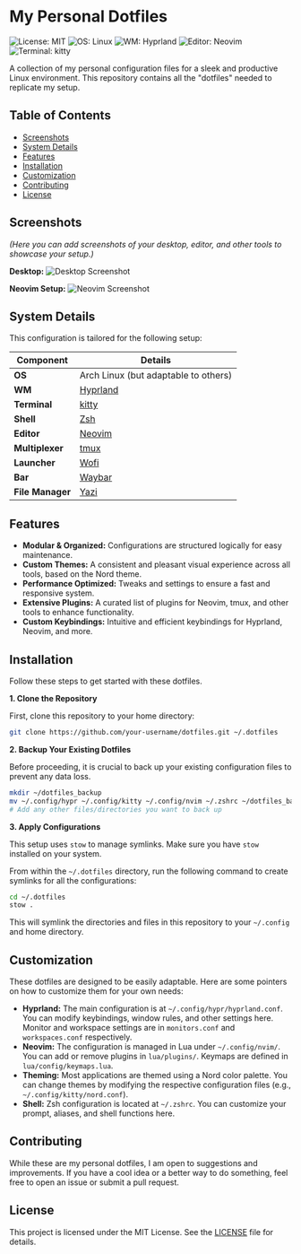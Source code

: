 # My Personal Dotfiles

![License: MIT](https://img.shields.io/badge/License-MIT-yellow.svg)
![OS: Linux](https://img.shields.io/badge/OS-Linux-informational?style=flat&logo=linux&logoColor=white&color=2bbc8a)
![WM: Hyprland](https://img.shields.io/badge/WM-Hyprland-blueviolet?style=flat&logo=hyprland)
![Editor: Neovim](https://img.shields.io/badge/Editor-Neovim-green?style=flat&logo=neovim)
![Terminal: kitty](https://img.shields.io/badge/Terminal-kitty-lightgrey?style=flat&logo=kitty)

A collection of my personal configuration files for a sleek and productive Linux environment. This repository contains all the "dotfiles" needed to replicate my setup.

## Table of Contents

- [Screenshots](#screenshots)
- [System Details](#system-details)
- [Features](#features)
- [Installation](#installation)
- [Customization](#customization)
- [Contributing](#contributing)
- [License](#license)

## Screenshots

*(Here you can add screenshots of your desktop, editor, and other tools to showcase your setup.)*

**Desktop:**
![Desktop Screenshot](https://via.placeholder.com/800x450.png/000000/FFFFFF?text=Your+Desktop+Screenshot)

**Neovim Setup:**
![Neovim Screenshot](https://via.placeholder.com/800x450.png/000000/FFFFFF?text=Your+Neovim+Screenshot)

## System Details

This configuration is tailored for the following setup:

| Component      | Details                               |
| -------------- | ------------------------------------- |
| **OS**         | Arch Linux (but adaptable to others)  |
| **WM**         | [Hyprland](https://hyprland.org/)     |
| **Terminal**   | [kitty](https://sw.kovidgoyal.net/kitty/) |
| **Shell**      | [Zsh](https://www.zsh.org/)           |
| **Editor**     | [Neovim](https://neovim.io/)          |
| **Multiplexer**| [tmux](https://github.com/tmux/tmux)  |
| **Launcher**   | [Wofi](https://hg.sr.ht/~scoopta/wofi)  |
| **Bar**        | [Waybar](https://github.com/Alexays/Waybar) |
| **File Manager**| [Yazi](https://github.com/sxyazi/yazi) |


## Features

- **Modular & Organized:** Configurations are structured logically for easy maintenance.
- **Custom Themes:** A consistent and pleasant visual experience across all tools, based on the Nord theme.
- **Performance Optimized:** Tweaks and settings to ensure a fast and responsive system.
- **Extensive Plugins:** A curated list of plugins for Neovim, tmux, and other tools to enhance functionality.
- **Custom Keybindings:** Intuitive and efficient keybindings for Hyprland, Neovim, and more.

## Installation

Follow these steps to get started with these dotfiles.

**1. Clone the Repository**

First, clone this repository to your home directory:

```bash
git clone https://github.com/your-username/dotfiles.git ~/.dotfiles
```

**2. Backup Your Existing Dotfiles**

Before proceeding, it is crucial to back up your existing configuration files to prevent any data loss.

```bash
mkdir ~/dotfiles_backup
mv ~/.config/hypr ~/.config/kitty ~/.config/nvim ~/.zshrc ~/dotfiles_backup/
# Add any other files/directories you want to back up
```

**3. Apply Configurations**

This setup uses `stow` to manage symlinks. Make sure you have `stow` installed on your system.

From within the `~/.dotfiles` directory, run the following command to create symlinks for all the configurations:

```bash
cd ~/.dotfiles
stow .
```

This will symlink the directories and files in this repository to your `~/.config` and home directory.

## Customization

These dotfiles are designed to be easily adaptable. Here are some pointers on how to customize them for your own needs:

- **Hyprland:** The main configuration is at `~/.config/hypr/hyprland.conf`. You can modify keybindings, window rules, and other settings here. Monitor and workspace settings are in `monitors.conf` and `workspaces.conf` respectively.
- **Neovim:** The configuration is managed in Lua under `~/.config/nvim/`. You can add or remove plugins in `lua/plugins/`. Keymaps are defined in `lua/config/keymaps.lua`.
- **Theming:** Most applications are themed using a Nord color palette. You can change themes by modifying the respective configuration files (e.g., `~/.config/kitty/nord.conf`).
- **Shell:** Zsh configuration is located at `~/.zshrc`. You can customize your prompt, aliases, and shell functions here.

## Contributing

While these are my personal dotfiles, I am open to suggestions and improvements. If you have a cool idea or a better way to do something, feel free to open an issue or submit a pull request.

## License

This project is licensed under the MIT License. See the [LICENSE](LICENSE) file for details.